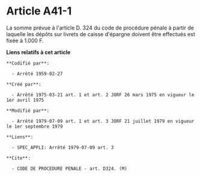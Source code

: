 # Article A41-1

La somme prévue à l'article D. 324 du code de procédure pénale à partir de laquelle les dépôts sur livrets de caisse
d'épargne doivent être effectués est fixée à 1.000 F.

**Liens relatifs à cet article**

	**Codifié par**:

	  - Arrêté 1959-02-27

	**Créé par**:

	  - Arrêté 1975-03-21 art. 1 et art. 2 JORF 26 mars 1975 en vigueur le 1er avril 1975

	**Modifié par**:

	  - Arrêté 1979-07-09 art. 1 et art. 3 JORF 21 juillet 1979 en vigueur le 1er septembre 1979

	**Liens**:

	  - SPEC_APPLI: Arrêté 1979-07-09 art. 3

	**Cite**:

	  - CODE DE PROCEDURE PENALE - art. D324. (M)
